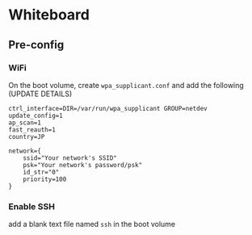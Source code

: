 # Whiteboard

## Pre-config

### WiFi

On the boot volume, create `wpa_supplicant.conf` and add the following
(UPDATE DETAILS)

```
ctrl_interface=DIR=/var/run/wpa_supplicant GROUP=netdev
update_config=1
ap_scan=1
fast_reauth=1
country=JP

network={
	ssid="Your network's SSID"
	psk="Your network's password/psk"
	id_str="0"
	priority=100
}
```

### Enable SSH

add a blank text file named `ssh` in the boot volume